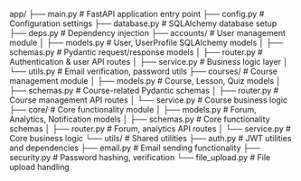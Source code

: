 app/
├── main.py                    # FastAPI application entry point
├── config.py                  # Configuration settings
├── database.py                # SQLAlchemy database setup
├── deps.py                    # Dependency injection
├── accounts/                  # User management module
│   ├── models.py             # User, UserProfile SQLAlchemy models
│   ├── schemas.py            # Pydantic request/response models
│   ├── router.py             # Authentication & user API routes
│   ├── service.py            # Business logic layer
│   └── utils.py              # Email verification, password utils
├── courses/                   # Course management module
│   ├── models.py             # Course, Lesson, Quiz models
│   ├── schemas.py            # Course-related Pydantic schemas
│   ├── router.py             # Course management API routes
│   └── service.py            # Course business logic
├── core/                      # Core functionality module
│   ├── models.py             # Forum, Analytics, Notification models
│   ├── schemas.py            # Core functionality schemas
│   ├── router.py             # Forum, analytics API routes
│   └── service.py            # Core business logic
└── utils/                     # Shared utilities
    ├── auth.py               # JWT utilities and dependencies
    ├── email.py              # Email sending functionality
    ├── security.py           # Password hashing, verification
    └── file_upload.py        # File upload handling